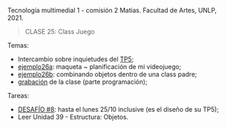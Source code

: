 Tecnología multimedial 1 - comisión 2 Matias. Facultad de Artes, UNLP, 2021.

> CLASE 25: Class Juego

Temas:

- Intercambio sobre inquietudes del [TP5](http://www.colaboratorio3.org/mod/assign/view.php?id=503);
- [ejemplo26a](https://github.com/matiasjl/TM1-2021/tree/master/clase26_10_19/clase26a_juego_maqueta): maqueta ~ planificación de mi videojuego;
- [ejemplo26b](https://github.com/matiasjl/TM1-2021/tree/master/clase26_10_19/clase26b_juego_muneco_copos): combinando objetos dentro de una class padre;
- [grabación](https://drive.google.com/file/d/1E4_k1aW98zarYafOr92Ze3fFiG7SBT1X/view?usp=sharing) de la clase (parte programación);

Tareas:
- [DESAFÍO #8](http://www.colaboratorio3.org/mod/forum/discuss.php?d=764): hasta el lunes 25/10 inclusive (es el diseño de su TP5);
- Leer Unidad 39 - Estructura: Objetos.
